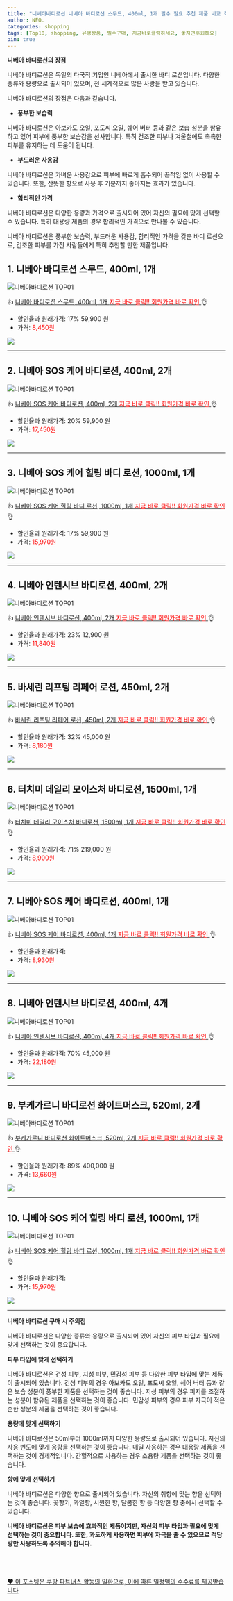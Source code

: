 ```yaml
---
title: "니베아바디로션 니베아 바디로션 스무드, 400ml, 1개 필수 필요 추천 제품 비교 최저 가격 비교 장점 구매 후기 구매평"
author: NEO.
categories: shopping
tags: [Top10, shopping, 유행상품, 필수구매, 지금바로클릭하세요, 놓치면후회해요]
pin: true
---
```

**니베아 바디로션의 장점**

니베아 바디로션은 독일의 다국적 기업인 니베아에서 출시한 바디 로션입니다. 다양한 종류와 용량으로 출시되어 있으며, 전 세계적으로 많은 사랑을 받고 있습니다.

니베아 바디로션의 장점은 다음과 같습니다.

* **풍부한 보습력**

니베아 바디로션은 아보카도 오일, 포도씨 오일, 쉐어 버터 등과 같은 보습 성분을 함유하고 있어 피부에 풍부한 보습감을 선사합니다. 특히 건조한 피부나 겨울철에도 촉촉한 피부를 유지하는 데 도움이 됩니다.

* **부드러운 사용감**

니베아 바디로션은 가벼운 사용감으로 피부에 빠르게 흡수되어 끈적임 없이 사용할 수 있습니다. 또한, 산뜻한 향으로 사용 후 기분까지 좋아지는 효과가 있습니다.

* **합리적인 가격**

니베아 바디로션은 다양한 용량과 가격으로 출시되어 있어 자신의 필요에 맞게 선택할 수 있습니다. 특히 대용량 제품의 경우 합리적인 가격으로 만나볼 수 있습니다.

니베아 바디로션은 풍부한 보습력, 부드러운 사용감, 합리적인 가격을 갖춘 바디 로션으로, 건조한 피부를 가진 사람들에게 특히 추천할 만한 제품입니다.

   

## 1. 니베아 바디로션 스무드, 400ml, 1개

![니베아바디로션 TOP01](https://thumbnail8.coupangcdn.com/thumbnails/remote/490x490ex/image/product/image/vendoritem/2019/01/28/3000062446/a1e33def-56c3-492c-b65b-3d50de28f167.jpg)


👍 [니베아 바디로션 스무드, 400ml, 1개 <font color=red> 지금 바로 클릭!! 회원가격 바로 확인 </font> ](https://link.coupang.com/re/AFFSDP?lptag=AF3617701&subid=GithubCoopas&pageKey=48423&traceid=V0-153&itemId=117839&vendorItemId=3000062446) 👌 


- 할인율과 원래가격: 17%  59,900   원
- 가격: <span style='color:red'>8,450원</span>

[![](/discount_price.png)](https://link.coupang.com/re/AFFSDP?lptag=AF3617701&subid=GithubCoopas&pageKey=48423&traceid=V0-153&itemId=117839&vendorItemId=3000062446)

---


   

## 2. 니베아 SOS 케어 바디로션, 400ml, 2개

![니베아바디로션 TOP01](https://thumbnail8.coupangcdn.com/thumbnails/remote/490x490ex/image/retail/images/8a270750-8165-4d47-ba83-28cbee3404bd5536940952339832703.png)


👍 [니베아 SOS 케어 바디로션, 400ml, 2개 <font color=red> 지금 바로 클릭!! 회원가격 바로 확인 </font> ](https://link.coupang.com/re/AFFSDP?lptag=AF3617701&subid=GithubCoopas&pageKey=168476614&traceid=V0-153&itemId=18014420291&vendorItemId=85169860794) 👌 


- 할인율과 원래가격: 20%  59,900   원
- 가격: <span style='color:red'>17,450원</span>

[![](/discount_price.png)](https://link.coupang.com/re/AFFSDP?lptag=AF3617701&subid=GithubCoopas&pageKey=168476614&traceid=V0-153&itemId=18014420291&vendorItemId=85169860794)

---


   

## 3. 니베아 SOS 케어 힐링 바디 로션, 1000ml, 1개

![니베아바디로션 TOP01](https://thumbnail8.coupangcdn.com/thumbnails/remote/490x490ex/image/retail/images/2022/10/07/18/0/4305cb88-f314-40b0-8069-2b6f6a33ffb2.png)


👍 [니베아 SOS 케어 힐링 바디 로션, 1000ml, 1개 <font color=red> 지금 바로 클릭!! 회원가격 바로 확인 </font> ](https://link.coupang.com/re/AFFSDP?lptag=AF3617701&subid=GithubCoopas&pageKey=7757878085&traceid=V0-153&itemId=16204002178&vendorItemId=83398528652) 👌 


- 할인율과 원래가격: 17%  59,900   원
- 가격: <span style='color:red'>15,970원</span>

[![](/discount_price.png)](https://link.coupang.com/re/AFFSDP?lptag=AF3617701&subid=GithubCoopas&pageKey=7757878085&traceid=V0-153&itemId=16204002178&vendorItemId=83398528652)

---


   

## 4. 니베아 인텐시브 바디로션, 400ml, 2개

![니베아바디로션 TOP01](https://thumbnail9.coupangcdn.com/thumbnails/remote/490x490ex/image/retail/images/1c30da56-8203-43c2-ad9b-50f2b12686992841842338832870184.png)


👍 [니베아 인텐시브 바디로션, 400ml, 2개 <font color=red> 지금 바로 클릭!! 회원가격 바로 확인 </font> ](https://link.coupang.com/re/AFFSDP?lptag=AF3617701&subid=GithubCoopas&pageKey=48392&traceid=V0-153&itemId=6329670&vendorItemId=85322709854) 👌 


- 할인율과 원래가격: 23%  12,900   원
- 가격: <span style='color:red'>11,840원</span>

[![](/discount_price.png)](https://link.coupang.com/re/AFFSDP?lptag=AF3617701&subid=GithubCoopas&pageKey=48392&traceid=V0-153&itemId=6329670&vendorItemId=85322709854)

---


   

## 5. 바세린 리프팅 리페어 로션, 450ml, 2개

![니베아바디로션 TOP01](https://thumbnail9.coupangcdn.com/thumbnails/remote/490x490ex/image/retail/images/6356249828395615-bdc5df76-b9b2-4fb1-88f0-557730f689a4.jpg)


👍 [바세린 리프팅 리페어 로션, 450ml, 2개 <font color=red> 지금 바로 클릭!! 회원가격 바로 확인 </font> ](https://link.coupang.com/re/AFFSDP?lptag=AF3617701&subid=GithubCoopas&pageKey=6279468671&traceid=V0-153&itemId=17910175309&vendorItemId=85072862512) 👌 


- 할인율과 원래가격: 32%  45,000   원
- 가격: <span style='color:red'>8,180원</span>

[![](/discount_price.png)](https://link.coupang.com/re/AFFSDP?lptag=AF3617701&subid=GithubCoopas&pageKey=6279468671&traceid=V0-153&itemId=17910175309&vendorItemId=85072862512)

---


   

## 6. 터치미 데일리 모이스처 바디로션, 1500ml, 1개

![니베아바디로션 TOP01](https://thumbnail6.coupangcdn.com/thumbnails/remote/490x490ex/image/rs_quotation_api/vhgi096b/6323da2a4a7a42228bee0929f51eba65.jpg)


👍 [터치미 데일리 모이스처 바디로션, 1500ml, 1개 <font color=red> 지금 바로 클릭!! 회원가격 바로 확인 </font> ](https://link.coupang.com/re/AFFSDP?lptag=AF3617701&subid=GithubCoopas&pageKey=6058879152&traceid=V0-153&itemId=10456980721&vendorItemId=77738781733) 👌 


- 할인율과 원래가격: 71%  219,000   원
- 가격: <span style='color:red'>8,900원</span>

[![](/discount_price.png)](https://link.coupang.com/re/AFFSDP?lptag=AF3617701&subid=GithubCoopas&pageKey=6058879152&traceid=V0-153&itemId=10456980721&vendorItemId=77738781733)

---


   

## 7. 니베아 SOS 케어 바디로션, 400ml, 1개

![니베아바디로션 TOP01](https://thumbnail10.coupangcdn.com/thumbnails/remote/490x490ex/image/retail/images/9529818969951621-6d81a28b-90db-431c-a74d-24a410e344da.jpg)


👍 [니베아 SOS 케어 바디로션, 400ml, 1개 <font color=red> 지금 바로 클릭!! 회원가격 바로 확인 </font> ](https://link.coupang.com/re/AFFSDP?lptag=AF3617701&subid=GithubCoopas&pageKey=168476614&traceid=V0-153&itemId=17804701797&vendorItemId=3000062438) 👌 


- 할인율과 원래가격: 
- 가격: <span style='color:red'>8,930원</span>

[![](/discount_price.png)](https://link.coupang.com/re/AFFSDP?lptag=AF3617701&subid=GithubCoopas&pageKey=168476614&traceid=V0-153&itemId=17804701797&vendorItemId=3000062438)

---


   

## 8. 니베아 인텐시브 바디로션, 400ml, 4개

![니베아바디로션 TOP01](https://thumbnail8.coupangcdn.com/thumbnails/remote/490x490ex/image/retail/images/7fae9372-773b-4b49-8750-efd7089b57868061305533284638614.png)


👍 [니베아 인텐시브 바디로션, 400ml, 4개 <font color=red> 지금 바로 클릭!! 회원가격 바로 확인 </font> ](https://link.coupang.com/re/AFFSDP?lptag=AF3617701&subid=GithubCoopas&pageKey=48392&traceid=V0-153&itemId=204295540&vendorItemId=85322712243) 👌 


- 할인율과 원래가격: 70%  45,000   원
- 가격: <span style='color:red'>22,180원</span>

[![](/discount_price.png)](https://link.coupang.com/re/AFFSDP?lptag=AF3617701&subid=GithubCoopas&pageKey=48392&traceid=V0-153&itemId=204295540&vendorItemId=85322712243)

---


   

## 9. 부케가르니 바디로션 화이트머스크, 520ml, 2개

![니베아바디로션 TOP01](https://thumbnail6.coupangcdn.com/thumbnails/remote/490x490ex/image/retail/images/1153193829313569-29db5313-c8c9-4827-921f-b5fceb4eb391.jpg)


👍 [부케가르니 바디로션 화이트머스크, 520ml, 2개 <font color=red> 지금 바로 클릭!! 회원가격 바로 확인 </font> ](https://link.coupang.com/re/AFFSDP?lptag=AF3617701&subid=GithubCoopas&pageKey=7078257726&traceid=V0-153&itemId=20051253780&vendorItemId=4219509635) 👌 


- 할인율과 원래가격: 89%  400,000   원
- 가격: <span style='color:red'>13,660원</span>

[![](/discount_price.png)](https://link.coupang.com/re/AFFSDP?lptag=AF3617701&subid=GithubCoopas&pageKey=7078257726&traceid=V0-153&itemId=20051253780&vendorItemId=4219509635)

---


   

## 10. 니베아 SOS 케어 힐링 바디 로션, 1000ml, 1개

![니베아바디로션 TOP01](https://thumbnail8.coupangcdn.com/thumbnails/remote/490x490ex/image/retail/images/2022/10/07/18/0/4305cb88-f314-40b0-8069-2b6f6a33ffb2.png)


👍 [니베아 SOS 케어 힐링 바디 로션, 1000ml, 1개 <font color=red> 지금 바로 클릭!! 회원가격 바로 확인 </font> ](https://link.coupang.com/re/AFFSDP?lptag=AF3617701&subid=GithubCoopas&pageKey=7757878085&traceid=V0-153&itemId=16204002178&vendorItemId=83398528652) 👌 


- 할인율과 원래가격: 
- 가격: <span style='color:red'>15,970원</span>

[![](/discount_price.png)](https://link.coupang.com/re/AFFSDP?lptag=AF3617701&subid=GithubCoopas&pageKey=7757878085&traceid=V0-153&itemId=16204002178&vendorItemId=83398528652)

---
**니베아 바디로션 구매 시 주의점**

니베아 바디로션은 다양한 종류와 용량으로 출시되어 있어 자신의 피부 타입과 필요에 맞게 선택하는 것이 중요합니다.

**피부 타입에 맞게 선택하기**

니베아 바디로션은 건성 피부, 지성 피부, 민감성 피부 등 다양한 피부 타입에 맞는 제품이 출시되어 있습니다. 건성 피부의 경우 아보카도 오일, 포도씨 오일, 쉐어 버터 등과 같은 보습 성분이 풍부한 제품을 선택하는 것이 좋습니다. 지성 피부의 경우 피지를 조절하는 성분이 함유된 제품을 선택하는 것이 좋습니다. 민감성 피부의 경우 피부 자극이 적은 순한 성분의 제품을 선택하는 것이 좋습니다.

**용량에 맞게 선택하기**

니베아 바디로션은 50ml부터 1000ml까지 다양한 용량으로 출시되어 있습니다. 자신의 사용 빈도에 맞게 용량을 선택하는 것이 좋습니다. 매일 사용하는 경우 대용량 제품을 선택하는 것이 경제적입니다. 간헐적으로 사용하는 경우 소용량 제품을 선택하는 것이 좋습니다.

**향에 맞게 선택하기**

니베아 바디로션은 다양한 향으로 출시되어 있습니다. 자신의 취향에 맞는 향을 선택하는 것이 좋습니다. 꽃향기, 과일향, 시원한 향, 달콤한 향 등 다양한 향 중에서 선택할 수 있습니다.

**니베아 바디로션은 피부 보습에 효과적인 제품이지만, 자신의 피부 타입과 필요에 맞게 선택하는 것이 중요합니다. 또한, 과도하게 사용하면 피부에 자극을 줄 수 있으므로 적당량만 사용하도록 주의해야 합니다.**<br><br><br><br><br> [ ❤  이 포스팅은 쿠팡 파트너스 활동의 일환으로, 이에 따른 일정액의 수수료를 제공받습니다](https://link.coupang.com/a/bcEFyh)